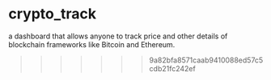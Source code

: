 # crypto_track

a dashboard that allows anyone to track price and other details of blockchain frameworks like Bitcoin and Ethereum.

> > > > > > > 9a82bfa8571caab9410088ed57c5cdb21fc242ef
